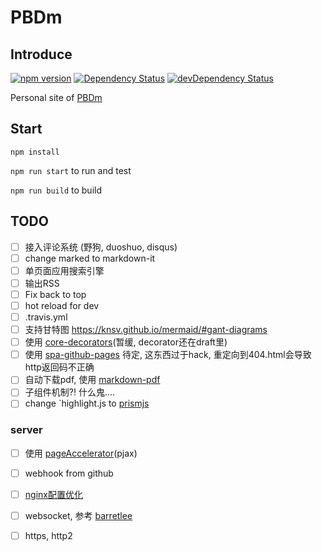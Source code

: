 # PBDm

## Introduce

[![npm version](https://badge.fury.io/js/pbdm.cc.svg)](https://www.npmjs.com/package/pbdm.cc)
[![Dependency Status](https://img.shields.io/david/pbdm/pbdm.github.com.svg?style=flat-square)](https://david-dm.org/pbdm/pbdm.github.com)
[![devDependency Status](https://img.shields.io/david/dev/pbdm/pbdm.github.com.svg?style=flat-square)](https://david-dm.org/pbdm/pbdm.github.com#info=devDependencies)

Personal site of [PBDm](http://pbdm.cc)

## Start

`npm install`

`npm run start` to run and test

`npm run build` to build


## TODO

- [ ] 接入评论系统 (野狗, duoshuo, disqus)
- [ ] change marked to markdown-it
- [ ] 单页面应用搜索引擎
- [ ] 输出RSS
- [ ] Fix back to top
- [ ] hot reload for dev
- [ ] .travis.yml
- [ ] 支持甘特图 https://knsv.github.io/mermaid/#gant-diagrams
- [ ] 使用 [core-decorators](https://github.com/jayphelps/core-decorators.js)(暂缓, decorator还在draft里)
- [ ] 使用 [spa-github-pages](https://github.com/rafrex/spa-github-pages) 待定, 这东西过于hack, 重定向到404.html会导致http返回码不正确
- [ ] 自动下载pdf, 使用 [markdown-pdf](https://www.npmjs.com/package/markdown-pdf)
- [ ] 子组件机制?! 什么鬼....
- [ ] change `highlight.js to [prismjs](http://prismjs.com/)

### server

- [ ] 使用 [pageAccelerator](pageAccelerator)(pjax)
- [ ] webhook from github
- [ ] [nginx配置优化](http://imququ.com/post/my-nginx-conf-for-wpo.html)
- [ ] websocket, 参考 [barretlee](https://github.com/barretlee/blogChat/blob/master/index.js)
- [ ] https, http2



